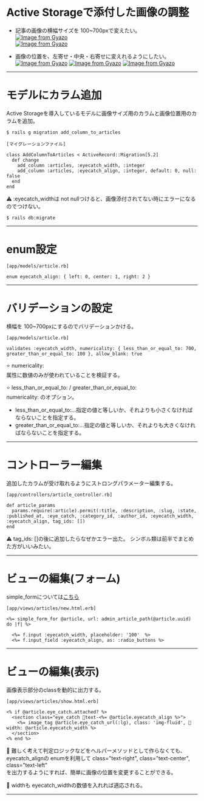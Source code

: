 # Active Storageで添付した画像の調整
- 記事の画像の横幅サイズを 100~700pxで変えたい。  
[![Image from Gyazo](https://i.gyazo.com/a9af44412cc7083b9c0d27737e220ef9.png)](https://gyazo.com/a9af44412cc7083b9c0d27737e220ef9)      
[![Image from Gyazo](https://i.gyazo.com/59a4d674cceece93db7bb3f52726baad.png)](https://gyazo.com/59a4d674cceece93db7bb3f52726baad)  

- 画像の位置を、左寄せ・中央・右寄せに変えれるようにしたい。
[![Image from Gyazo](https://i.gyazo.com/8e1fcaafb16a451b0b9aafb949a5ef3b.png)](https://gyazo.com/8e1fcaafb16a451b0b9aafb949a5ef3b)
[![Image from Gyazo](https://i.gyazo.com/8f939a46fefa0f1b1f4edb5f67931507.png)](https://gyazo.com/8f939a46fefa0f1b1f4edb5f67931507)
[![Image from Gyazo](https://i.gyazo.com/8a34a321e09e373e5da8763d7672026a.png)](https://gyazo.com/8a34a321e09e373e5da8763d7672026a)  
***

# モデルにカラム追加
Active Storageを導入しているモデルに画像サイズ用のカラムと画像位置用のカラムを追加。
~~~
$ rails g migration add_column_to_articles
~~~
~~~
[マイグレーションファイル]

class AddColumnToArticles < ActiveRecord::Migration[5.2]
  def change
    add_column :articles, :eyecatch_width, :integer
    add_column :articles, :eyecatch_align, :integer, default: 0, null: false
  end
end
~~~
⚠️ :eyecatch_widthは not nullつけると、画像添付されてない時にエラーになるのでつけない。
~~~
$ rails db:migrate
~~~
***

# enum設定
~~~
[app/models/article.rb]

enum eyecatch_align: { left: 0, center: 1, right: 2 }
~~~
***

# バリデーションの設定
横幅を 100~700pxにするのでバリデーションかける。
~~~
[app/models/article.rb]

validates :eyecatch_width, numericality: { less_than_or_equal_to: 700, greater_than_or_equal_to: 100 }, allow_blank: true
~~~
⭐️ numericality:  
属性に数値のみが使われていることを検証する。
  
⭐️ less_than_or_equal_to: / greater_than_or_equal_to:  
numericality: のオプション。  
- less_than_or_equal_to:...指定の値と等しいか、それよりも小さくなければならないことを指定する。  
- greater_than_or_equal_to:...指定の値と等しいか、それよりも大きくなければならないことを指定する。 
***

# コントローラー編集
追加したカラムが受け取れるようにストロングパラメーター編集する。  
~~~
[app/controllers/article_controller.rb]

def article_params
  params.require(:article).permit(:title, :description, :slug, :state, :published_at, :eye_catch, :category_id, :author_id, :eyecatch_width, :eyecatch_align, tag_ids: [])
end
~~~
⚠️ tag_ids: []の後に追加したらなぜかエラー出た。
シンボル類は前半でまとめた方がいいみたい。
***

# ビューの編集(フォーム)
simple_formについては[こちら](https://github.com/Tarara33/TIL/blob/main/Rails/Gem/simple_form.md)
~~~
[app/views/articles/new.html.erb]

<%= simple_form_for @article, url: admin_article_path(@article.uuid) do |f| %>

  <%= f.input :eyecatch_width, placeholder: '100'  %>      
  <%= f.input_field :eyecatch_align, as: :radio_buttons %>
~~~
***

# ビューの編集(表示)
画像表示部分のclassを動的に出力する。
~~~
[app/views/articles/show.html.erb]

<% if @article.eye_catch.attached? %>
  <section class="eye_catch 🩵text-<%= @article.eyecatch_align %>">
    <%= image_tag @article.eye_catch_url(:lg), class: 'img-fluid', 💚width: @article.eyecatch_width %>
  </section>
<% end %>
~~~
🩵 難しく考えて判定ロジックなどをヘルパーメソッドとして作らなくても、  
eyecatch_alignの enumを利用して class="text-right", class="text-center", class="text-left"   
を出力するようにすれば、簡単に画像の位置を変更することができる。  

💚 widthも eyecatch_widthの数値を入れれば適応される。
***



